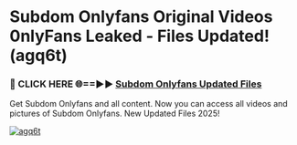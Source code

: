 # Subdom Onlyfans Original Videos 0nlyFans Leaked - Files Updated! (agq6t)

<h3>🔴 CLICK HERE 🌐==►► <a href="https://tinyurl.com/2m67pmp6" rel="nofollow">Subdom Onlyfans Updated Files</a></h3>

Get Subdom Onlyfans and all content. Now you can access all videos and pictures of Subdom Onlyfans. New Updated Files 2025!

[![agq6t](https://i.imgur.com/H4QAA4z.gif)](https://tinyurl.com/2m67pmp6)